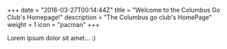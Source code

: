 +++
date = "2016-03-27T00:14:44Z"
title = "Welcome to the Columbus Go Club's Homepage!"
description = "The Columbus go club's HomePage"
weight = 1
icon = "pacman"
+++

Lorem ipsum dolor sit amet... :)
